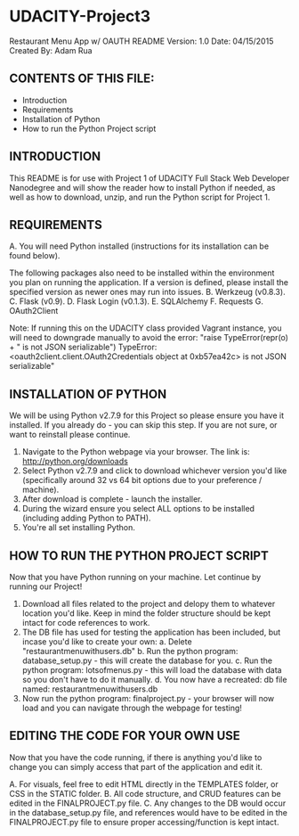 # UDACITY-Project3
Restaurant Menu App w/ OAUTH README
Version: 1.0
Date: 04/15/2015
Created By: Adam Rua

CONTENTS OF THIS FILE:
-------------------------------------
 * Introduction
 * Requirements
 * Installation of Python
 * How to run the Python Project script

INTRODUCTION
-------------------------------------
 This README is for use with Project 1 of UDACITY Full Stack Web Developer Nanodegree and will show the reader how to install Python if needed, as well as how to download, unzip, and run the Python script for Project 1.

REQUIREMENTS
-------------------------------------
 A. You will need Python installed (instructions for its installation can be found below). 
 
 The following packages also need to be installed within the environment you plan on running the application. If a version is defined, please install the specified version as newer ones may run into issues.
 B. Werkzeug (v0.8.3).
 C. Flask (v0.9).
 D. Flask Login (v0.1.3).
 E. SQLAlchemy
 F. Requests
 G. OAuth2Client
 
 Note: If running this on the UDACITY class provided Vagrant instance, you will need to downgrade manually to avoid the error: "raise TypeError(repr(o) + " is not JSON serializable") TypeError: <oauth2client.client.OAuth2Credentials object at 0xb57ea42c> is not JSON serializable"
 
INSTALLATION OF PYTHON
-------------------------------------
 We will be using Python v2.7.9 for this Project so please ensure you have it installed. If you already do - you can skip this step. If you are not sure, or want to reinstall please continue.
 
 1. Navigate to the Python webpage via your browser. The link is: http://python.org/downloads
 2. Select Python v2.7.9 and click to download whichever version you'd like (specifically around 32 vs 64 bit options due to your preference / machine). 
 3. After download is complete - launch the installer.
 4. During the wizard ensure you select ALL options to be installed (including adding Python to PATH).
 5. You're all set installing Python.
 
HOW TO RUN THE PYTHON PROJECT SCRIPT
-------------------------------------
 Now that you have Python running on your machine. Let continue by running our Project!
 
 1. Download all files related to the project and delopy them to whatever location you'd like. Keep in mind the folder structure should be kept intact for code references to work.
 2. The DB file has used for testing the application has been included, but incase you'd like to create your own:
    a. Delete "restaurantmenuwithusers.db"
    b. Run the python program: database_setup.py - this will create the database for you.
    c. Run the python program: lotsofmenus.py - this will load the database with data so you don't have to do it manually.
    d. You now have a recreated: db file named: restaurantmenuwithusers.db
 3. Now run the python program: finalproject.py - your browser will now load and you can navigate through the webpage for testing!
 
EDITING THE CODE FOR YOUR OWN USE
-------------------------------------
 Now that you have the code running, if there is anything you'd like to change you can simply access that part of the application and edit it.

 A. For visuals, feel free to edit HTML directly in the TEMPLATES folder, or CSS in the STATIC folder. 
 B. All code structure, and CRUD features can be edited in the FINALPROJECT.py file.
 C. Any changes to the DB would occur in the database_setup.py file, and references would have to be edited in the FINALPROJECT.py file to ensure proper accessing/function is kept intact.

 
 
